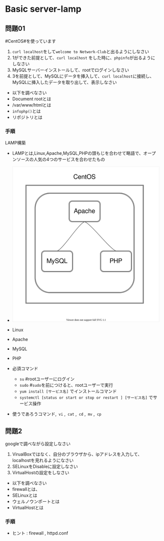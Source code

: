 # Basic server-lamp

## 問題01
#CentOS#を使っています

1. `curl localhost`をして`welcome to Network-Club`と出るようにしなさい
2. 1ができた前提として、`curl localhost` をした時に、`phpinfo`が出るようにしなさい
3. MySQLサーバーインストールして、rootでログインしなさい
4. 3を前提として、MySQLにデータを挿入して、`curl localhost`に接続し、MySQLに挿入したデータを取り出して、表示しなさい

- 以下を調べなさい
- Document rootとは
- /var/www/htmlとは  
- `infophp()`とは
- リポジトリとは


### 手順
LAMP構築
- LAMPとは,Linux,Apache,MySQL,PHPの頭もじを合わせて略語で、オープンソースの人気の4つのサービスを合わせたもの
- ![](basic_server.drawio.svg)
- Linux 
- Apache 
- MySQL
- PHP

- 必須コマンド 　
  - `su` #rootユーザーにログイン
  - `sudo`  #`sudo`を前につけると、rootユーザーで実行
  - `yum install [サービス名]`   でインストールコマンド  
  - `systemctl [status or start or stop or restart ] [サービス名]`  でサービス操作



- 使うであろうコマンド,` vi` ,` cat` ,` cd` ,` mv` ,` cp` 

## 問題2
googleで調べながら設定しなさい

1. VirualBoxではなく、自分のブラウザから、ipアドレスを入力して、localhostを見れるようになさい 
2. SELinuxをDisableに設定しなさい
3. VirtualHostの設定をしなさい

- 以下を調べなさい
- firewallとは、
- SELinuxとは
- ウェルノウンポートとは
- VirtualHostとは


### 手順

- ヒント : firewall  , httpd.conf  